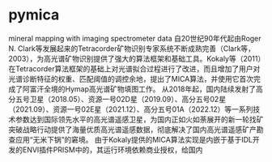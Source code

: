# pymica
mineral mapping with imaging spectrometer data
自20世纪90年代起由Roger N. Clark等发展起来的Tetracorder矿物识别专家系统不断成熟完善（Clark等，2003），为高光谱矿物识别提供了强大的算法框架和基础工具。Kokaly等（2011）在Tetracorder算法框架的基础上对光谱拟合过程进行了改进，而且增加了用户对光谱诊断特征的权重、匹配阈值的调控余地，提出了MICA算法，并使用它首次完成了阿富汗全境的Hymap高光谱矿物填图工作。
从2018年起，国内陆续发射了高分五号卫星（2018.05）、资源一号02D星（2019.09）、高分五号02星（2021.09）、资源一号02E星（2021.12）、高分五号01A（2022.12）等一系列技术参数达到国际领先水平的高光谱遥感卫星，为国内正如火如荼展开的新一轮找矿突破战略行动提供了海量优质高光谱遥感数据，彻底解决了国内高光谱遥感矿产勘查应用“无米下锅”的窘境。
由于Kokaly提供的MICA算法实现是内嵌于基于IDL开发的ENVI插件PRISM中的，其运行环境依赖商业授权，给国内
